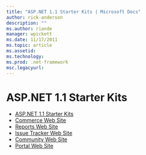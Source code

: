 ```yaml
---
title: "ASP.NET 1.1 Starter Kits | Microsoft Docs"
author: rick-anderson
description: ""
ms.author: riande
manager: wpickett
ms.date: 11/17/2011
ms.topic: article
ms.assetid: 
ms.technology: 
ms.prod: .net-framework
msc.legacyurl: 
---
```

ASP.NET 1.1 Starter Kits
====================
- [ASP.NET 1.1 Starter Kits](overview.md)
- [Commerce Web Site](commerce.md)
- [Reports Web Site](reports.md)
- [Issue Tracker Web Site](issue-tracker.md)
- [Community Web Site](community.md)
- [Portal Web Site](portal.md)